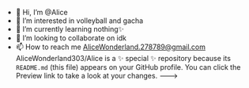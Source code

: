 - 👋 Hi, I’m @Alice
- 👀 I’m interested in volleyball and gacha
- 🌱 I’m currently learning nothing✨
- 💞️ I’m looking to collaborate on idk
- 📫 How to reach me AliceWonderland.278789@gmail.com
AliceWonderland303/Alice is a ✨ special ✨ repository because its `README.md` (this file) appears on your GitHub profile.
You can click the Preview link to take a look at your changes.
--->

